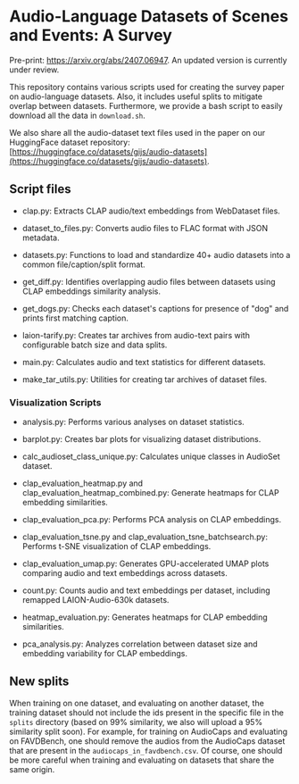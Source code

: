 # Audio-Language Datasets of Scenes and Events: A Survey

Pre-print: https://arxiv.org/abs/2407.06947. An updated version is currently under review.

This repository contains various scripts used for creating the survey paper on audio-language datasets. Also, it includes useful splits to mitigate overlap between datasets. Furthermore, we provide a bash script to easily download all the data in `download.sh`.

We also share all the audio-dataset text files used in the paper on our HuggingFace dataset repository: [https://huggingface.co/datasets/gijs/audio-datasets](https://huggingface.co/datasets/gijs/audio-datasets).

## Script files

- clap.py: Extracts CLAP audio/text embeddings from WebDataset files.

- dataset_to_files.py: Converts audio files to FLAC format with JSON metadata.

- datasets.py: Functions to load and standardize 40+ audio datasets into a common file/caption/split format.

- get_diff.py: Identifies overlapping audio files between datasets using CLAP embeddings similarity analysis.

- get_dogs.py: Checks each dataset's captions for presence of "dog" and prints first matching caption.

- laion-tarify.py: Creates tar archives from audio-text pairs with configurable batch size and data splits.

- main.py: Calculates audio and text statistics for different datasets.

- make_tar_utils.py: Utilities for creating tar archives of dataset files.

### Visualization Scripts

- analysis.py: Performs various analyses on dataset statistics.

- barplot.py: Creates bar plots for visualizing dataset distributions.

- calc_audioset_class_unique.py: Calculates unique classes in AudioSet dataset.

- clap_evaluation_heatmap.py and clap_evaluation_heatmap_combined.py: Generate heatmaps for CLAP embedding similarities.

- clap_evaluation_pca.py: Performs PCA analysis on CLAP embeddings.

- clap_evaluation_tsne.py and clap_evaluation_tsne_batchsearch.py: Performs t-SNE visualization of CLAP embeddings.

- clap_evaluation_umap.py: Generates GPU-accelerated UMAP plots comparing audio and text embeddings across datasets.

- count.py: Counts audio and text embeddings per dataset, including remapped LAION-Audio-630k datasets.

- heatmap_evaluation.py: Generates heatmaps for CLAP embedding similarities.

- pca_analysis.py: Analyzes correlation between dataset size and embedding variability for CLAP embeddings.

## New splits

When training on one dataset, and evaluating on another dataset, the training dataset should not include the ids present in the specific file in the `splits` directory (based on 99\% similarity, we also will upload a 95% similarity split soon).
For example, for training on AudioCaps and evaluating on FAVDBench, one should remove the audios from the AudioCaps dataset that are present in the `audiocaps_in_favdbench.csv`. 
Of course, one should be more careful when training and evaluating on datasets that share the same origin.
